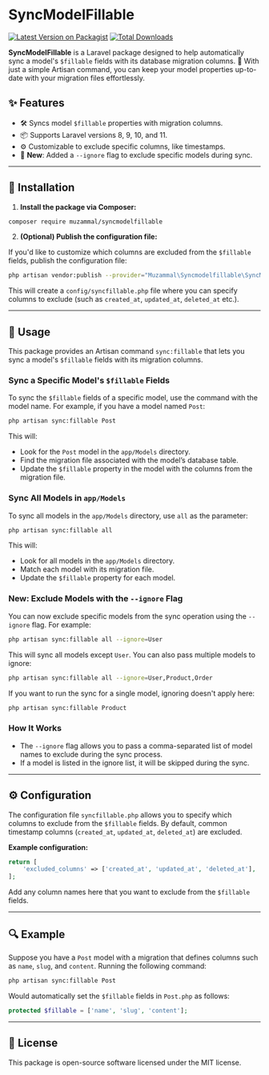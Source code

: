 # SyncModelFillable

[![Latest Version on Packagist](https://img.shields.io/packagist/v/muzammal/syncmodelfillable.svg?style=flat-square)](https://packagist.org/packages/muzammal/syncmodelfillable)
[![Total Downloads](https://img.shields.io/packagist/dt/muzammal/syncmodelfillable.svg?style=flat-square)](https://packagist.org/packages/muzammal/syncmodelfillable)

**SyncModelFillable** is a Laravel package designed to help automatically sync a model's `$fillable` fields with its database migration columns. 🎉 With just a simple Artisan command, you can keep your model properties up-to-date with your migration files effortlessly.

## ✨ Features

- 🛠️ Syncs model `$fillable` properties with migration columns.
- 📦 Supports Laravel versions 8, 9, 10, and 11.
- ⚙️ Customizable to exclude specific columns, like timestamps.
- 🔄 **New**: Added a `--ignore` flag to exclude specific models during sync.

---

## 🚀 Installation

1. **Install the package via Composer:**

```bash
composer require muzammal/syncmodelfillable
```

2. **(Optional) Publish the configuration file:**

If you'd like to customize which columns are excluded from the `$fillable` fields, publish the configuration file:

```bash
php artisan vendor:publish --provider="Muzammal\Syncmodelfillable\SyncModelFillableServiceProvider"
```

This will create a `config/syncfillable.php` file where you can specify columns to exclude (such as `created_at`, `updated_at`, `deleted_at` etc.).

---

## 📘 Usage

This package provides an Artisan command `sync:fillable` that lets you sync a model's `$fillable` fields with its migration columns.

### Sync a Specific Model's `$fillable` Fields

To sync the `$fillable` fields of a specific model, use the command with the model name. For example, if you have a model named `Post`:

```bash
php artisan sync:fillable Post
```

This will:
- Look for the `Post` model in the `app/Models` directory.
- Find the migration file associated with the model’s database table.
- Update the `$fillable` property in the model with the columns from the migration file.

### Sync All Models in `app/Models`

To sync all models in the `app/Models` directory, use `all` as the parameter:

```bash
php artisan sync:fillable all
```

This will:
- Look for all models in the `app/Models` directory.
- Match each model with its migration file.
- Update the `$fillable` property for each model.

### **New**: Exclude Models with the `--ignore` Flag

You can now exclude specific models from the sync operation using the `--ignore` flag. For example:

```bash
php artisan sync:fillable all --ignore=User
```

This will sync all models except `User`. You can also pass multiple models to ignore:

```bash
php artisan sync:fillable all --ignore=User,Product,Order
```

If you want to run the sync for a single model, ignoring doesn't apply here:

```bash
php artisan sync:fillable Product
```

### **How It Works**
- The `--ignore` flag allows you to pass a comma-separated list of model names to exclude during the sync process.
- If a model is listed in the ignore list, it will be skipped during the sync.

---

## ⚙️ Configuration

The configuration file `syncfillable.php` allows you to specify which columns to exclude from the `$fillable` fields. By default, common timestamp columns (`created_at`, `updated_at`, `deleted_at`) are excluded.

**Example configuration:**

```php
return [
    'excluded_columns' => ['created_at', 'updated_at', 'deleted_at'],
];
```

Add any column names here that you want to exclude from the `$fillable` fields.

---

## 🔍 Example

Suppose you have a `Post` model with a migration that defines columns such as `name`, `slug`, and `content`. Running the following command:

```bash
php artisan sync:fillable Post
```

Would automatically set the `$fillable` fields in `Post.php` as follows:

```php
protected $fillable = ['name', 'slug', 'content'];
```

---

## 📜 License

This package is open-source software licensed under the MIT license.
